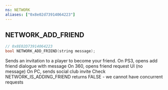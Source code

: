 ```yaml
---
ns: NETWORK
aliases: ["0x8e02d73914064223"]
---
```

## NETWORK_ADD_FRIEND

```c
// 0x8E02D73914064223
bool NETWORK_ADD_FRIEND(string message);
```

Sends an invitation to a player to become your friend. On PS3, opens add friend dialogue with message On 360, opens friend request UI (no message) On PC, sends social club invite Check NETWORK_IS_ADDING_FRIEND returns FALSE - we cannot have concurrent requests

